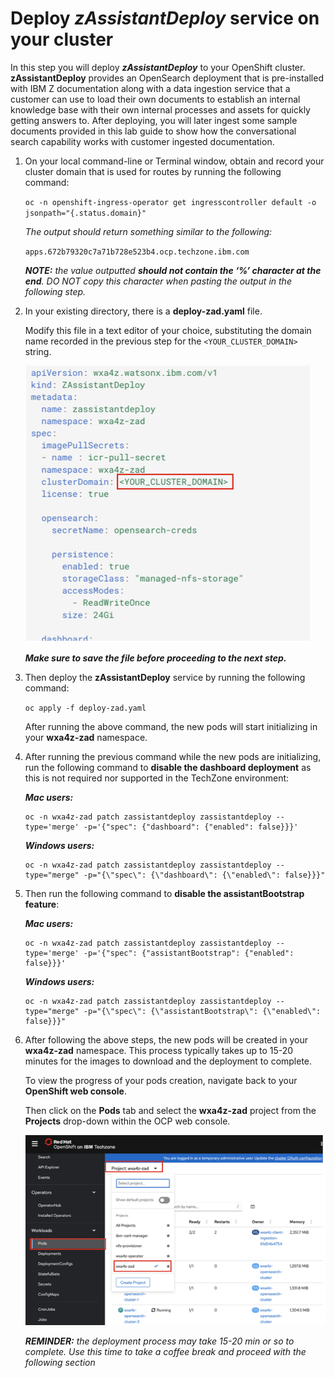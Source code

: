 # Deploy *zAssistantDeploy* service on your cluster

In this step you will deploy ***zAssistantDeploy*** to your OpenShift cluster. **zAssistantDeploy** provides an OpenSearch deployment that is pre-installed with IBM Z documentation along with a data ingestion service that a customer can use to load their own documents to establish an internal knowledge base with their own internal processes and assets for quickly getting answers to. After deploying, you will later ingest some sample documents provided in this lab guide to show how the conversational search capability works with customer ingested documentation.

1. On your local command-line or Terminal window, obtain and record your cluster domain that is used for routes by running the following command:
   
    `oc -n openshift-ingress-operator get ingresscontroller default -o jsonpath="{.status.domain}"`

    *The output should return something similar to the following:*

    `apps.672b79320c7a71b728e523b4.ocp.techzone.ibm.com`


    ***NOTE:*** *the value outputted **should not contain the ‘%’ character at the end**. DO NOT copy this character when pasting the output in the following step.*

2. In your existing directory, there is a **deploy-zad.yaml** file. 
   
    Modify this file in a text editor of your choice, substituting the domain name recorded in the previous step for the `<YOUR_CLUSTER_DOMAIN>` string.

    ![](_attachments/deploy1.png)

    ***Make sure to save the file before proceeding to the next step.***

3. Then deploy the **zAssistantDeploy** service by running the following command:
   
    `oc apply -f deploy-zad.yaml`

    After running the above command, the new pods will start initializing in your **wxa4z-zad** namespace. 

4. After running the previous command while the new pods are initializing, run the following command to **disable the dashboard deployment** as this is not required nor supported in the TechZone environment:
   
    ***Mac users:***

    ```
    oc -n wxa4z-zad patch zassistantdeploy zassistantdeploy --type='merge' -p='{"spec": {"dashboard": {"enabled": false}}}'
    ```

    ***Windows users:***

    ```
    oc -n wxa4z-zad patch zassistantdeploy zassistantdeploy --type="merge" -p="{\"spec\": {\"dashboard\": {\"enabled\": false}}}"
    ```

5. Then run the following command to **disable the assistantBootstrap feature**:
   
    ***Mac users:***

    ```
    oc -n wxa4z-zad patch zassistantdeploy zassistantdeploy --type='merge' -p='{"spec": {"assistantBootstrap": {"enabled": false}}}'
    ```

    ***Windows users:***

    ```
    oc -n wxa4z-zad patch zassistantdeploy zassistantdeploy --type="merge" -p="{\"spec\": {\"assistantBootstrap\": {\"enabled\": false}}}"
    ```

6. After following the above steps, the new pods will be created in your **wxa4z-zad** namespace. This process typically takes up to 15-20 minutes for the images to download and the deployment to complete.
   
    To view the progress of your pods creation, navigate back to your **OpenShift web console**. 

    Then click on the **Pods** tab and select the **wxa4z-zad** project from the **Projects** drop-down within the OCP web console. 

    ![](_attachments/deploy2.png)

    ***REMINDER:** the deployment process may take 15-20 min or so to complete. Use this time to take a coffee break and proceed with the following section*

    


  